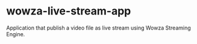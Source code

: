 # wowza-live-stream-app
Application that publish a video file as live stream using Wowza Streaming Engine.
